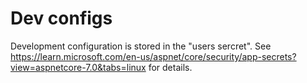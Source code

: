 # Dev configs

Development configuration is stored in the "users sercret". See https://learn.microsoft.com/en-us/aspnet/core/security/app-secrets?view=aspnetcore-7.0&tabs=linux for details.
